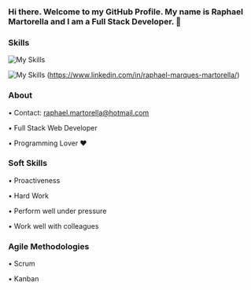 ### Hi there. Welcome to my GitHub Profile. My name is Raphael Martorella and I am a Full Stack Developer. 👋

### Skills
![My Skills](https://skillicons.dev/icons?i=js,html,css,react,nodejs,mongodb,mysql,tailwind,next&perline=3)


![My Skills](https://skillicons.dev/icons?i=linkedin)
(https://www.linkedin.com/in/raphael-marques-martorella/)


### About 


• Contact: raphael.martorella@hotmail.com

• Full Stack Web Developer

• Programming Lover ❤️




### Soft Skills

• Proactiveness

• Hard Work

• Perform well under pressure

• Work well with colleagues


### Agile Methodologies


• Scrum

• Kanban












